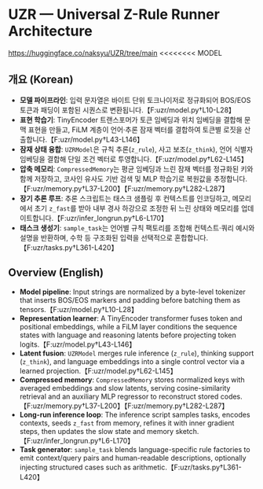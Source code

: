 # UZR — Universal Z-Rule Runner Architecture

https://huggingface.co/naksyu/UZR/tree/main                 <<<<<<<< MODEL


## 개요 (Korean)
- **모델 파이프라인**: 입력 문자열은 바이트 단위 토크나이저로 정규화되어 BOS/EOS 토큰과 패딩이 포함된 시퀀스로 변환됩니다.【F:uzr/model.py†L10-L28】
- **표현 학습기**: TinyEncoder 트랜스포머가 토큰 임베딩과 위치 임베딩을 결합해 문맥 표현을 만들고, FiLM 계층이 언어·추론 잠재 벡터를 결합하여 토큰별 로짓을 산출합니다.【F:uzr/model.py†L43-L146】
- **잠재 상태 융합**: `UZRModel`은 규칙 추론(`z_rule`), 사고 보조(`z_think`), 언어 식별자 임베딩을 결합해 단일 조건 벡터로 투영합니다.【F:uzr/model.py†L62-L145】
- **압축 메모리**: `CompressedMemory`는 평균 임베딩과 느린 잠재 벡터를 정규화된 키와 함께 저장하고, 코사인 유사도 기반 검색 및 MLP 학습기로 복원값을 추정합니다.【F:uzr/memory.py†L37-L200】【F:uzr/memory.py†L282-L287】
- **장기 추론 루프**: 추론 스크립트는 태스크 샘플링 후 컨텍스트를 인코딩하고, 메모리에서 초기 `z_fast`를 받아 내부 경사 하강으로 조정한 뒤 느린 상태와 메모리를 업데이트합니다.【F:uzr/infer_longrun.py†L6-L170】
- **태스크 생성기**: `sample_task`는 언어별 규칙 팩토리를 조합해 컨텍스트·쿼리 예시와 설명을 반환하며, 수학 등 구조화된 입력을 선택적으로 혼합합니다.【F:uzr/tasks.py†L361-L420】

## Overview (English)
- **Model pipeline**: Input strings are normalized by a byte-level tokenizer that inserts BOS/EOS markers and padding before batching them as tensors.【F:uzr/model.py†L10-L28】
- **Representation learner**: A TinyEncoder transformer fuses token and positional embeddings, while a FiLM layer conditions the sequence states with language and reasoning latents before projecting token logits.【F:uzr/model.py†L43-L146】
- **Latent fusion**: `UZRModel` merges rule inference (`z_rule`), thinking support (`z_think`), and language embeddings into a single control vector via a learned projection.【F:uzr/model.py†L62-L145】
- **Compressed memory**: `CompressedMemory` stores normalized keys with averaged embeddings and slow latents, serving cosine-similarity retrieval and an auxiliary MLP regressor to reconstruct stored codes.【F:uzr/memory.py†L37-L200】【F:uzr/memory.py†L282-L287】
- **Long-run inference loop**: The inference script samples tasks, encodes contexts, seeds `z_fast` from memory, refines it with inner gradient steps, then updates the slow state and memory sketch.【F:uzr/infer_longrun.py†L6-L170】
- **Task generator**: `sample_task` blends language-specific rule factories to emit context/query pairs and human-readable descriptions, optionally injecting structured cases such as arithmetic.【F:uzr/tasks.py†L361-L420】
